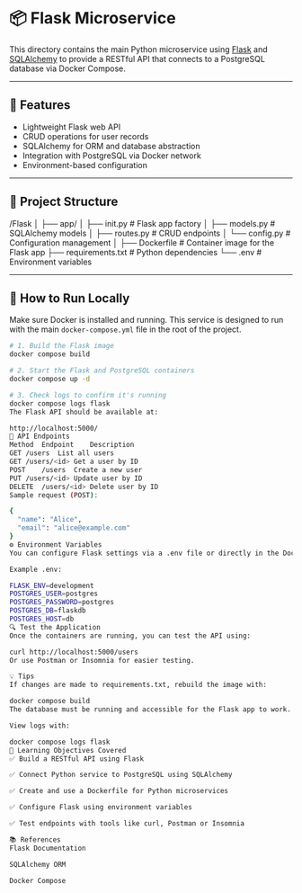 # 📦 Flask Microservice

This directory contains the main Python microservice using [Flask](https://flask.palletsprojects.com/) and [SQLAlchemy](https://www.sqlalchemy.org/) to provide a RESTful API that connects to a PostgreSQL database via Docker Compose.

---

## 🚀 Features

- Lightweight Flask web API  
- CRUD operations for user records  
- SQLAlchemy for ORM and database abstraction  
- Integration with PostgreSQL via Docker network  
- Environment-based configuration

---

## 📁 Project Structure

/Flask │ ├── app/ │ ├── init.py # Flask app factory │ ├── models.py # SQLAlchemy models │ ├── routes.py # CRUD endpoints │ └── config.py # Configuration management │ ├── Dockerfile # Container image for the Flask app ├── requirements.txt # Python dependencies └── .env # Environment variables

---

## 🧪 How to Run Locally

Make sure Docker is installed and running. This service is designed to run with the main `docker-compose.yml` file in the root of the project.

```bash
# 1. Build the Flask image
docker compose build

# 2. Start the Flask and PostgreSQL containers
docker compose up -d

# 3. Check logs to confirm it's running
docker compose logs flask
The Flask API should be available at:

http://localhost:5000/
🔁 API Endpoints
Method	Endpoint	Description
GET	/users	List all users
GET	/users/<id>	Get a user by ID
POST	/users	Create a new user
PUT	/users/<id>	Update user by ID
DELETE	/users/<id>	Delete user by ID
Sample request (POST):

{
  "name": "Alice",
  "email": "alice@example.com"
}
⚙️ Environment Variables
You can configure Flask settings via a .env file or directly in the Docker Compose file.

Example .env:

FLASK_ENV=development
POSTGRES_USER=postgres
POSTGRES_PASSWORD=postgres
POSTGRES_DB=flaskdb
POSTGRES_HOST=db
🔍 Test the Application
Once the containers are running, you can test the API using:

curl http://localhost:5000/users
Or use Postman or Insomnia for easier testing.

💡 Tips
If changes are made to requirements.txt, rebuild the image with:

docker compose build
The database must be running and accessible for the Flask app to work.

View logs with:

docker compose logs flask
🎯 Learning Objectives Covered
✅ Build a RESTful API using Flask

✅ Connect Python service to PostgreSQL using SQLAlchemy

✅ Create and use a Dockerfile for Python microservices

✅ Configure Flask using environment variables

✅ Test endpoints with tools like curl, Postman or Insomnia

📚 References
Flask Documentation

SQLAlchemy ORM

Docker Compose
